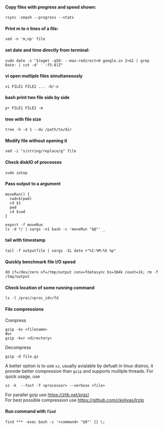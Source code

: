 #### Copy files with progress and speed shown:
```
rsync -zmavh --progress --stats
```

#### Print m to n lines of a file:
```
sed -n 'm,np' file
```

#### set date and time directly from terminal:
```
sudo date -s "$(wget -qSO- --max-redirect=0 google.in 2>&1 | grep Date: | cut -d' ' -f5-8)Z"
```

#### vi open multiple files simultaneously
```
vi FILE1 FILE2 ... -O/-o
```

#### bash print two file side by side 
```
pr FILE1 FILE2 -m 
```
<!-- 
#### bash follow a file every N seconds
```
watch -n N FILE
``` -->

#### tree with file size
```
tree -h -d 1 --du /path/to/dir
```
#### Modify file without opening it
```
sed -i "s/string/replace/g" file
```
#### Check diskIO of processes
```
sudo iotop
```

#### Pass output to a argument
```
moveRun() {
  cwd=$(pwd)
  cd $1
  pwd
  cd $cwd
}

export -f moveRun
ls -d */ | xargs -n1 bash -c 'moveRun "$@"' _
```

#### tail with timestamp
```
tail -f outputfile | xargs -IL date +"%I:%M:%S %p"
```



#### Quickly benchmark file I/O speed
```
dd if=/dev/zero of=/tmp/output conv=fdatasync bs=384k count=1k; rm -f /tmp/output
```
#### Check location of some running command
```
ls -l /proc/<proc_id>/fd
```

#### File compressions
Compress  
```
gzip -kv <filename>
#or
gzip -kvr <directory>
```

Decompress
```
gzip -d file.gz
```
A better option is to use `xz`, usually avialable by defualt in linux distros, it provide better compression than `gzip` and supports mulitple threads. For quick usage, use
```
xz -k  --fast -T <processor> --verbose <file>
```
For parallel gzip use https://zlib.net/pigz/  
For best possible compression use https://github.com/ckolivas/lrzip


#### Run command with `find`
```
find *** -exec bash -c '<command> "$0"' {} \;
```